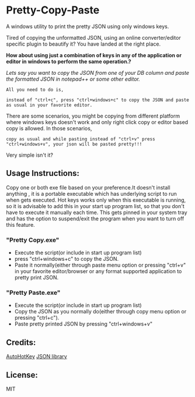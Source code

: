 # Pretty-Copy-Paste
A windows utility to print the pretty JSON using only windows keys. 

Tired of copying the unformatted JSON, using an online converter/editor specific plugin to beautify it? You have landed at the right place.

**How about using just a combination of keys in any of the application or editor in windows to perform the same operation.?**

_Lets say you want to copy the JSON from one of your DB column and paste the formatted JSON in notepad++ or some other editor._

`All you need to do is, `

`instead of "ctrl+c", press "ctrl+windows+c" to copy the JSON and paste as usual in your favorite editor.`

There are some scenarios, you might be copying from different platform where windows keys doesn't work and only right click copy or editor based copy is allowed. In those scenarios, 

`copy as usual and while pasting instead of "ctrl+v" press "ctrl+windows+v", your json will be pasted pretty!!!`

Very simple isn't it?

## Usage Instructions:

Copy one or both exe file based on your preference.It doesn't install anything , it is a portable executable which has underlying script to run when gets executed. Hot keys works only when this executable is running, so it is advisable to add this in your start up program list, so that you don't have to execute it manually each time. This gets pinned in your system tray and has the option to suspend/exit the program when you want to turn off this feature.

### "Pretty Copy.exe"
* Execute the script(or include in start up program list)
* press "ctrl+windows+c" to copy the JSON.
* Paste it normally(either through paste menu option or pressing "ctrl+v" in your favorite editor/browser or any format supported application to pretty print JSON.

### "Pretty Paste.exe"
* Execute the script(or include in start up program list)
* Copy the JSON as you normally do(either through copy menu option or pressing "ctrl+c").
* Paste pretty printed JSON by pressing "ctrl+windows+v"

## Credits:
[AutoHotKey](https://www.autohotkey.com/) 
[JSON library](https://github.com/cocobelgica/AutoHotkey-JSON)

## License:
MIT
